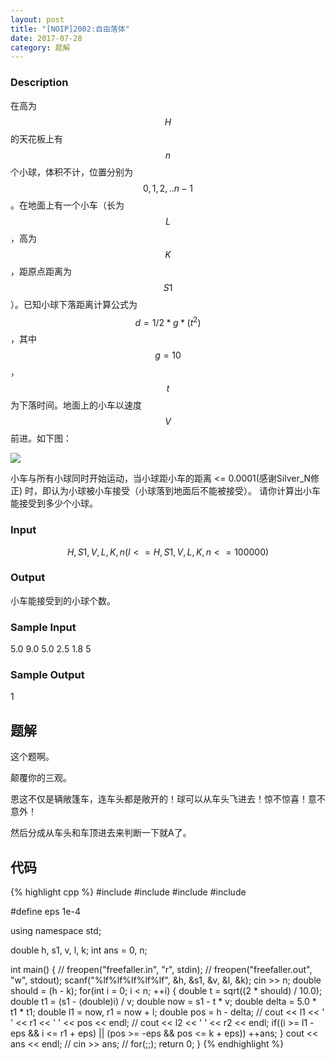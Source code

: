 ```yaml
---
layout: post
title: "[NOIP]2002:自由落体"
date: 2017-07-28
category: 题解
---
```

### Description
在高为$$H$$的天花板上有$$n$$个小球，体积不计，位置分别为$$0,1,2,..n-1$$。在地面上有一个小车（长为 $$L$$，高为 $$K$$，距原点距离为 $$S1$$）。已知小球下落距离计算公式为 $$d=1/2*g*(t^2)$$，其中 $$g=10$$，$$t$$ 为下落时间。地面上的小车以速度 $$V$$ 前进。如下图：

![](https://dn-vijos-org-static.qbox.me/static/ProblemImg/P1125.png)

小车与所有小球同时开始运动，当小球距小车的距离 <= 0.0001(感谢Silver_N修正) 时，即认为小球被小车接受（小球落到地面后不能被接受）。
请你计算出小车能接受到多少个小球。
### Input
$$H,S1,V,L,K,n (l<=H,S1,V,L,K,n <=100000)$$
### Output
小车能接受到的小球个数。
### Sample Input
5.0 9.0 5.0 2.5 1.8 5
### Sample Output
1

## 题解
这个题啊。

颠覆你的三观。

恩这不仅是辆敞篷车，连车头都是敞开的！球可以从车头飞进去！惊不惊喜！意不意外！

然后分成从车头和车顶进去来判断一下就A了。

## 代码
{% highlight cpp %}
#include <cmath>
#include <cstdio>
#include <cstring>
#include <iostream>

#define eps 1e-4

using namespace std;

double h, s1, v, l, k;
int ans = 0, n;

int main() {
    // freopen("freefaller.in", "r", stdin);
    // freopen("freefaller.out", "w", stdout);
    scanf("%lf%lf%lf%lf%lf", &h, &s1, &v, &l, &k);
    cin >> n;
    double should = (h - k);
    for(int i = 0; i < n; ++i) {
        double t = sqrt((2 * should) / 10.0);
        double t1 = (s1 - (double)i) / v;
        double now = s1 - t * v;
        double delta = 5.0 * t1 * t1;
        double l1 = now, r1 = now + l;
        double pos = h - delta;
        // cout << l1 << ' ' << r1 << ' ' << pos << endl;
        // cout << l2 << ' ' << r2 << endl;
        if((i >= l1 - eps && i <= r1 + eps) || (pos >= -eps && pos <= k + eps)) ++ans;
    }
    cout << ans << endl;
    // cin >> ans;
    // for(;;);
    return 0;
}
{% endhighlight %}
